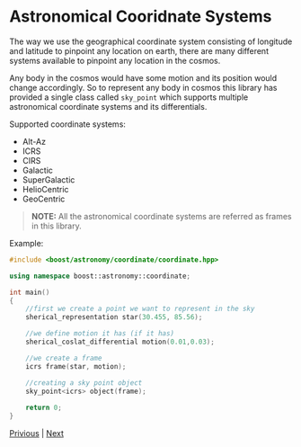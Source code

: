 # Astronomical Cooridnate Systems

The way we use the geographical coordinate system consisting of longitude and latitude to pinpoint any location on earth, there are many different systems available to pinpoint any location in the cosmos.

Any body in the cosmos would have some motion and its position would change accordingly. So to represent any body in cosmos this library has provided a single class called `sky_point` which supports multiple astronomical coordinate systems and its differentials.

Supported coordinate systems:
* Alt-Az
* ICRS
* CIRS
* Galactic
* SuperGalactic
* HelioCentric
* GeoCentric

>**NOTE:** All the astronomical coordinate systems are referred as frames in this library.

Example:

```c++
#include <boost/astronomy/coordinate/coordinate.hpp>

using namespace boost::astronomy::coordinate;

int main()
{
    //first we create a point we want to represent in the sky
    sherical_representation star(30.455, 85.56);

    //we define motion it has (if it has)
    sherical_coslat_differential motion(0.01,0.03);

    //we create a frame
    icrs frame(star, motion);

    //creating a sky point object
    sky_point<icrs> object(frame);
    
    return 0;
}
```

[Privious](motion.md) | [Next](astronomical_coordinate_operation.md)